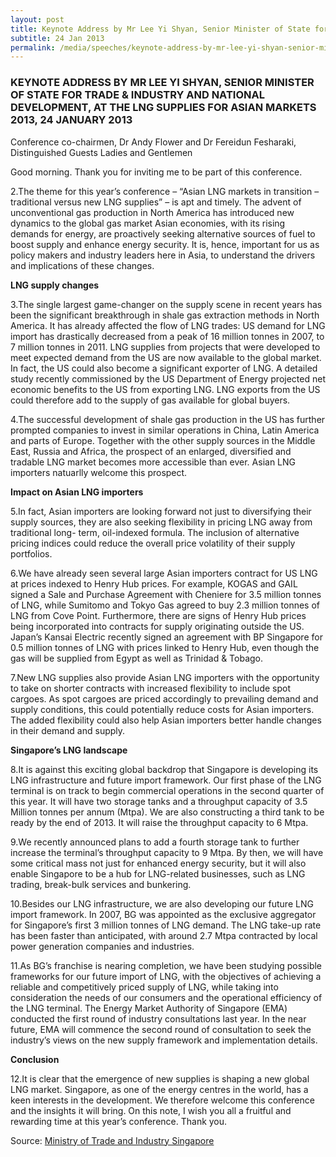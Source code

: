 ```yaml
---
layout: post
title: Keynote Address by Mr Lee Yi Shyan, Senior Minister of State for Trade & Industry and National Development, at the LNG Supplies for Asian Markets 2013, 24 January 2013
subtitle: 24 Jan 2013
permalink: /media/speeches/keynote-address-by-mr-lee-yi-shyan-senior-minister-of-state-for-trade-industry-and-national-development-at-the-lng-supplies-for-asian-markets-2013-24-january-2013
---
```


### KEYNOTE ADDRESS BY MR LEE YI SHYAN, SENIOR MINISTER OF STATE FOR TRADE & INDUSTRY AND NATIONAL DEVELOPMENT, AT THE LNG SUPPLIES FOR ASIAN MARKETS 2013, 24 JANUARY 2013

Conference co-chairmen, Dr Andy Flower and Dr Fereidun Fesharaki, Distinguished Guests
Ladies and Gentlemen

Good morning. Thank you for inviting me to be part of this conference.

2.The theme for this year’s conference – “Asian LNG markets in transition – traditional versus new LNG supplies” – is apt and timely. The advent of unconventional gas production in North America has introduced new dynamics to the global gas market Asian economies, with its rising demands for energy, are proactively seeking alternative sources of fuel to boost supply and enhance energy security. It is, hence, important for us as policy makers and industry leaders here in Asia, to understand the drivers and implications of these changes.

**LNG supply changes**

3.The single largest game-changer on the supply scene in recent years has been the significant breakthrough in shale gas extraction methods in North America. It has already affected the flow of LNG trades: US demand for LNG import has drastically decreased from a peak of 16 million tonnes in 2007, to 7 million tonnes in 2011. LNG supplies from projects that were developed to meet expected demand from the US are now available to the global market. In fact, the US could also become a significant exporter of LNG. A detailed study recently commissioned by the US Department of Energy projected net economic benefits to the US from exporting LNG. LNG exports from the US could therefore add to the supply of gas available for global buyers.

4.The successful development of shale gas production in the US has further prompted companies to invest in similar operations in China, Latin America and parts of Europe. Together with the other supply sources in the Middle East, Russia and Africa, the prospect of an enlarged, diversified and tradable LNG market becomes more accessible than ever. Asian LNG importers natuarlly welcome this prospect.

**Impact on Asian LNG importers**

5.In fact, Asian importers are looking forward not just to diversifying their supply sources, they are also seeking flexibility in pricing LNG away from traditional long- term, oil-indexed formula. The inclusion of alternative pricing indices could reduce the overall price volatility of their supply portfolios.

6.We have already seen several large Asian importers contract for US LNG at prices indexed to Henry Hub prices. For example, KOGAS and GAIL signed a Sale and Purchase Agreement with Cheniere for 3.5 million tonnes of LNG, while Sumitomo and Tokyo Gas agreed to buy 2.3 million tonnes of LNG from Cove Point. Furthermore, there are signs of Henry Hub prices being incorporated into contracts for supply originating outside the US. Japan’s Kansai Electric recently signed an agreement with BP Singapore for 0.5 million tonnes of LNG with prices linked to Henry Hub, even though the gas will be supplied from Egypt as well as Trinidad & Tobago.

7.New LNG supplies also provide Asian LNG importers with the opportunity to take on shorter contracts with increased flexibility to include spot cargoes. As spot cargoes are priced accordingly to prevailing demand and supply conditions, this could potentially reduce costs for Asian importers. The added flexibility could also help Asian importers better handle changes in their demand and supply.

**Singapore’s LNG landscape**

8.It is against this exciting global backdrop that Singapore is developing its LNG infrastructure and future import framework. Our first phase of the LNG terminal is on track to begin commercial operations in the second quarter of this year. It will have two storage tanks and a throughput capacity of 3.5 Million tonnes per annum (Mtpa). We are also constructing a third tank to be ready by the end of 2013. It will raise the throughput capacity to 6 Mtpa.

9.We recently announced plans to add a fourth storage tank to further increase the terminal’s throughput capacity to 9 Mtpa. By then, we will have some critical mass not just for enhanced energy security, but it will also enable Singapore to be a hub for LNG-related businesses, such as LNG trading, break-bulk services and bunkering.

10.Besides our LNG infrastructure, we are also developing our future LNG import framework. In 2007, BG was appointed as the exclusive aggregator for Singapore’s first 3 million tonnes of LNG demand. The LNG take-up rate has been faster than anticipated, with around 2.7 Mtpa contracted by local power generation companies and industries.

11.As BG’s franchise is nearing completion, we have been studying possible frameworks for our future import of LNG, with the objectives of achieving a reliable and competitively priced supply of LNG, while taking into consideration the needs of our consumers and the operational efficiency of the LNG terminal. The Energy Market Authority of Singapore (EMA) conducted the first round of industry consultations last year. In the near future, EMA will commence the second round of consultation to seek the industry’s views on the new supply framework and implementation details.

**Conclusion**

12.It is clear that the emergence of new supplies is shaping a new global LNG market. Singapore, as one of the energy centres in the world, has a keen interests in the development. We therefore welcome this conference and the insights it will bring. On this note, I wish you all a fruitful and rewarding time at this year’s conference. Thank you.



Source: [<a href="https://www.mti.gov.sg/" target="_blank">Ministry of Trade and Industry Singapore</a>](https://www.mti.gov.sg/)
